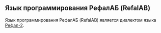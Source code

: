 Язык программирования РефалАБ (RefalAB)
------------------------------------------

Язык программирования РефалАБ (RefalAB) является диалектом языка [Рефал-2](http://www.refal.net/~belous/refal2-r.htm).
